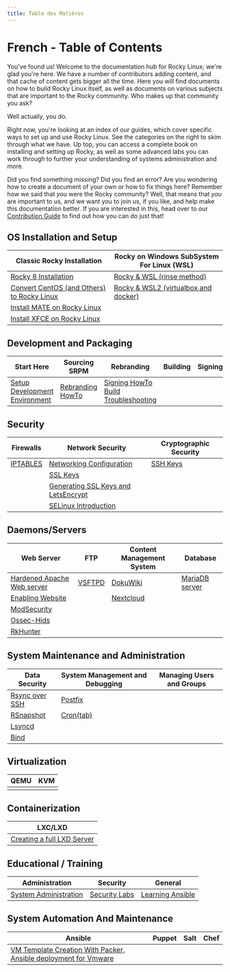 ```yaml
---
title: Table des Matières
---
```


# French - Table of Contents

You've found us! Welcome to the documentation hub for Rocky Linux; we're glad you're here. We have a number of contributors adding content, and that cache of content gets bigger all the time. Here you will find documents on how to build Rocky Linux itself, as well as documents on various subjects that are important to the Rocky community. Who makes up that community you ask?

Well actually, you do.

Right now, you're looking at an index of our guides, which cover specific ways to set up and use Rocky Linux. See the categories on the right to skim through what we have. Up top, you can access a complete book on installing and setting up Rocky, as well as some advanced labs you can work through to further your understanding of systems administration and more.

Did you find something missing? Did you find an error? Are you wondering how to create a document of your own or how to fix things here? Remember how we said that *you* were the Rocky community? Well, that means that *you* are important to us, and we want you to join us, if you like, and help make this documentation better. If you are interested in this, head over to our [Contribution Guide](https://github.com/rocky-linux/documentation/blob/main/README.md) to find out how you can do just that!

## OS Installation and Setup
| Classic Rocky Installation | Rocky on Windows SubSystem For Linux (WSL) |
| --- |  --- |
| [Rocky 8 Installation](guides/installation.md) | [Rocky & WSL (rinse method)](guides/rocky/rocky_to_wsl_howto.md) |
| [Convert CentOS (and Others) to Rocky Linux](guides/rocky/migrate2rocky.md) | [Rocky & WSL2 (virtualbox and docker)](guides/rocky/import_rocky_to_wsl_howto.md) |
| [Install MATE on Rocky Linux](guides/desktop/mate_installation.md) |  |
| [Install XFCE on Rocky Linux](guides/desktop/xfce_installation.md) |  |

## Development and Packaging

Start Here | Sourcing SRPM | Rebranding | Building | Signing | Deployment
--- | --- | --- | --- | --- | ---
[Setup Development Environment](guides/rocky/development/package_dev_start.md) | [Rebranding HowTo](guides/rocky/development/package_debranding.md) | [Signing HowTo](guides/rocky/development/package_signing.md) <br /> [Build Troubleshooting](guides/rocky/development/package_build_troubleshooting.md)


## Security

| Firewalls | Network Security | Cryptographic Security |
| --- | --- | --- |
|[IPTABLES](guides/security/enabling_iptables_firewall.md) | [Networking Configuration](guides/network/basic_network_configuration.md) | [SSH Keys](guides/security/ssh_public_private_keys.md) |
| | [SSL Keys](guides/security/ssl_keys_https.md) |
| | [Generating SSL Keys and LetsEncrypt](guides/security/generating_ssl_keys_lets_encrypt.md) |
| | [SELinux Introduction](guides/security/learning_selinux.md) |


## Daemons/Servers

| Web Server | FTP | Content Management System | Database |
| --- | --- | --- | --- |
|[Hardened Apache Web server](guides/web/apache_hardened_webserver/index.md) | [VSFTPD](guides/file_transfer/secure_ftp_server_vsftpd.md) | [DokuWiki](guides/cms/dokuwiki_server.md) | [MariaDB server](guides/database/database_mariadb-server.md) |
|[Enabling Website](guides/web/apache-sites-enabled.md) | | [Nextcloud](guides/cms/cloud_server_using_nextcloud.md) |  |
|[ModSecurity](guides/web/apache_hardened_webserver/modsecurity.md) | | |
|[Ossec-Hids](guides/web/apache_hardened_webserver/ossec-hids.md) | | |
|[RkHunter](guides/web/apache_hardened_webserver/rkhunter.md) | |  |

## System Maintenance and Administration

| Data Security | System Management and Debugging | Managing Users and Groups |
| --- | --- | ---
| [Rsync over SSH](guides/backup/rsync_ssh.md) | [Postfix](guides/email/postfix_reporting.md) |  |
| [RSnapshot](guides/backup/rsnapshot_backup.md) | [Cron(tab)](guides/automation/cron_jobs_howto.md) |  |
| [Lsyncd](guides/backup/mirroring_lsyncd.md) | |
| [Bind](guides/dns/private_dns_server_using_bind.md) |  |

## Virtualization

| QEMU | KVM |
| --- | --- |
| | |

## Containerization

| LXC/LXD |
| --- |
| [Creating a full LXD Server](guides/containers/lxd_server.md) |

## Educational / Training

| Administration | Security | General |
|----------------|----------|---------|
| [System Administration](books/admin_guide/00-toc.md) | [Security Labs](labs/security/index.md) | [Learning Ansible](books/learning_ansible/index.md)

## System Automation And Maintenance

| Ansible           | Puppet | Salt | Chef |
|-------------------|--------|------|------|
| [VM Template Creation With Packer, Ansible deployment for Vmware](guides/automation/templates-automation-packer-vsphere.md) |  |   |   |
